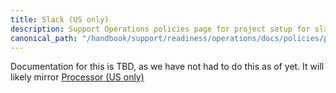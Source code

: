 ```yaml
---
title: Slack (US only)
description: Support Operations policies page for project setup for slack managed by only US citizens
canonical_path: "/handbook/support/readiness/operations/docs/policies/project_setup/slack_us_only"
---
```


Documentation for this is TBD, as we have not had to do this as of yet. It will
likely mirror [Processor (US only)](./processor_us_only)

<!-- Cron timezone: `[UTC-8] Pacific Time (US & Canada)` -->
